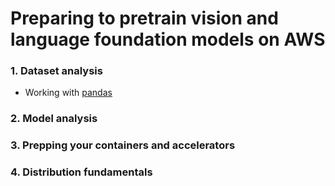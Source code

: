# Preparing to pretrain vision and language foundation models on AWS

### 1. Dataset analysis
- Working with [pandas](https://www.learndatasci.com/tutorials/python-pandas-tutorial-complete-introduction-for-beginners/)
### 2. Model analysis

### 3. Prepping your containers and accelerators

### 4. Distribution fundamentals
